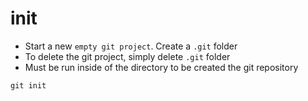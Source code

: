 # init

- Start a new `empty git project`. Create a `.git` folder
- To delete the git project, simply delete `.git` folder
- Must be run inside of the directory to be created the git repository

```shell
git init
```
